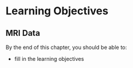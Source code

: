 # Learning Objectives
## MRI Data

By the end of this chapter, you should be able to:
- fill in the learning objectives
